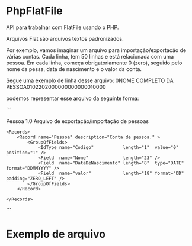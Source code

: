 # PhpFlatFile
API para trabalhar com FlatFile usando o PHP.

Arquivos Flat são arquivos textos padronizados. 

Por exemplo, vamos imaginar um arquivo para importação/exportação de várias contas. Cada linha, tem 50 linhas e está relacionada com uma pessoa. Em cada linha, começa obrigatoriamente 0 (zero), seguido pelo nome da pessa, data de nascimento e o valor da conta.

Segue uma exemplo de linha desse arquivo:
0NOME COMPLETO DA PESSOA0102202000000000000010000

podemos representar esse arquivo da seguinte forma:

´´´
<?xml version="1.0" encoding="UTF-8" standalone="yes"?>
<FlatFile>
    <layout>
        <name>Pessoa</name>
        <version>1.0</version>
        <description>Arquivo de exportação/importação de pessoas</description>
    </layout>
    
    <Records>
        <Record name="Pessoa" description="Conta de pessoa." >
            <GroupOfFields>
                <IdType name="Codigo"           length="1"  value="0" position="1" />
                <Field  name="Nome"             length="23" />
                <Field  name="DataDeNascimento" length="8"  type="DATE" format="DDMMYYYY" />
                <Field  name="valor"            length="18" format="DD" padding="ZERO_LEFT" />
            </GroupOfFields>
        </Record>

    </Records>
</FlatFile>
´´´

# Exemplo de arquivo
